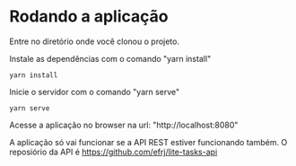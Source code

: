 # Rodando a aplicação 

Entre no diretório onde você clonou o projeto. 

Instale as dependências com o comando "yarn install" 

``yarn install`` 

Inicie o servidor com o comando "yarn serve"

``yarn serve`` 

Acesse a aplicação no browser na url: "http://localhost:8080" 
 
A aplicação só vai funcionar se a API REST estiver funcionando também. O reposiório da API é https://github.com/efrj/lite-tasks-api